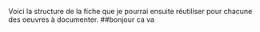 Voici la structure de la fiche que je pourrai ensuite réutiliser pour chacune des oeuvres à documenter.
##bonjour
ca va
